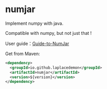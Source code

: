 # numjar
Implement numpy with java.

Compatible with numpy, but not just that !

User guide：[Guide-to-NumJar](https://github.com/LaplaceDemon/numjar/wiki/Guide-to-NumJar)

Get from Maven:

```xml
<dependency>
  <groupId>io.github.laplacedemon</groupId>
  <artifactId>numjar</artifactId>
  <version>${version}</version>
</dependency>
```